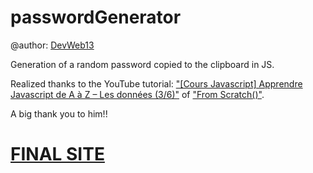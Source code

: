 # passwordGenerator

@author: [DevWeb13](https://twitter.com/DeveloppementW1)

Generation of a random password copied to the clipboard in JS.

Realized thanks to the YouTube tutorial: ["[Cours Javascript] Apprendre Javascript de A à Z – Les données (3/6)"](https://www.youtube.com/watch?v=5l_agaIkbKo&list=PLEiMYEzpB4QuS8AXU9eAz1aw_WBknPn1E&index=3) of ["From Scratch()"]( https://twitter.com/KobeKenjo).

A big thank you to him!!

# [FINAL SITE](https://devweb13.github.io/passwordGenerator/)
